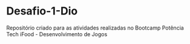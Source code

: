# Desafio-1-Dio
Repositório criado para as atividades realizadas no Bootcamp Potência Tech iFood - Desenvolvimento de Jogos
